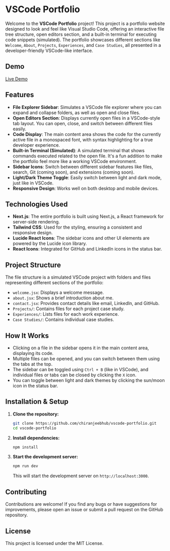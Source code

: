# VSCode Portfolio

Welcome to the **VSCode Portfolio** project! This project is a portfolio website designed to look and feel like Visual Studio Code, offering an interactive file tree structure, open editors section, and a built-in terminal for executing code snippets (simulated). The portfolio showcases different sections like `Welcome`, `About`, `Projects`, `Experiences`, and `Case Studies`, all presented in a developer-friendly VSCode-like interface.

## Demo

[Live Demo](https://vscode-portfolio-cj.vercel.app/)

## Features

- **File Explorer Sidebar**: Simulates a VSCode file explorer where you can expand and collapse folders, as well as open and close files.
- **Open Editors Section**: Displays currently open files in a VSCode-style tab layout. You can open, close, and switch between different files easily.
- **Code Display**: The main content area shows the code for the currently active file in a monospaced font, with syntax highlighting for a true developer experience.
- **Built-in Terminal (Simulated)**: A simulated terminal that shows commands executed related to the open file. It's a fun addition to make the portfolio feel more like a working VSCode environment.
- **Sidebar Icons**: Switch between different sidebar features like files, search, Git (coming soon), and extensions (coming soon).
- **Light/Dark Theme Toggle**: Easily switch between light and dark mode, just like in VSCode.
- **Responsive Design**: Works well on both desktop and mobile devices.

## Technologies Used

- **Next.js**: The entire portfolio is built using Next.js, a React framework for server-side rendering.
- **Tailwind CSS**: Used for the styling, ensuring a consistent and responsive design.
- **Lucide React Icons**: The sidebar icons and other UI elements are powered by the Lucide icon library.
- **React Icons**: Integrated for GitHub and LinkedIn icons in the status bar.

## Project Structure

The file structure is a simulated VSCode project with folders and files representing different sections of the portfolio:

- `welcome.jsx`: Displays a welcome message.
- `about.jsx`: Shows a brief introduction about me.
- `contact.jsx`: Provides contact details like email, LinkedIn, and GitHub.
- `Projects/`: Contains files for each project case study.
- `Experiences/`: Lists files for each work experience.
- `Case Studies/`: Contains individual case studies.

## How It Works

- Clicking on a file in the sidebar opens it in the main content area, displaying its code.
- Multiple files can be opened, and you can switch between them using the tabs at the top.
- The sidebar can be toggled using `Ctrl + B` (like in VSCode), and individual files or tabs can be closed by clicking the `X` icon.
- You can toggle between light and dark themes by clicking the sun/moon icon in the status bar.

## Installation & Setup

1. **Clone the repository:**
   ```bash
   git clone https://github.com/chiranjeebhub/vscode-portfolio.git
   cd vscode-portfolio
   ```
2. **Install dependencies:**
   ```bash
   npm install
   ```
3. **Start the development server:**
   ```bash
   npm run dev
   ```
   This will start the development server on `http://localhost:3000`.

## Contributing

Contributions are welcome! If you find any bugs or have suggestions for improvements, please open an issue or submit a pull request on the GitHub repository.

## License

This project is licensed under the MIT License.
